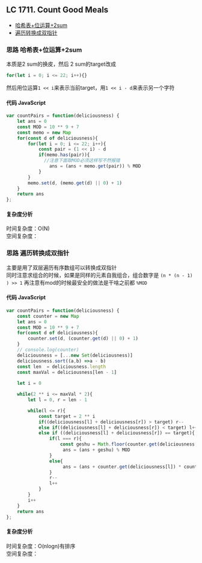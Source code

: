 ## LC 1711. Count Good Meals

- [哈希表+位运算+2sum](#思路-哈希表+位运算+2sum)
- [遍历转换成双指针](#思路-遍历转换成双指针)
### 思路 哈希表+位运算+2sum
本质是2 sum的换皮，然后 2 sum的target改成
```JavaScript
for(let i = 0; i <= 22; i++){}
```
然后用位运算`1 << i`来表示当前target，用`1 << i - d`来表示另一个字符
#### 代码 JavaScript

```JavaScript
var countPairs = function(deliciousness) {
    let ans = 0
    const MOD = 10 ** 9 + 7
    const memo = new Map 
    for(const d of deliciousness){
        for(let i = 0; i <= 22; i++){
            const pair = (1 << i) - d
            if(memo.has(pair)){
              //注意下面取MOD必须这样写不然报错
                ans = (ans + memo.get(pair)) % MOD
            }
        }
        memo.set(d, (memo.get(d) || 0) + 1)
    }
    return ans
};

```

#### 复杂度分析
时间复杂度：O(N) </br>
空间复杂度：




### 思路 遍历转换成双指针
主要是用了双层遍历有序数组可以转换成双指针  
同时注意求组合的时候，如果是同样的元素自我组合，组合数字是 `(n * (n - 1) ) >> 1`
再注意有mod的时候最安全的做法是干啥之前都 `%MOD`
#### 代码 JavaScript

```JavaScript
var countPairs = function(deliciousness) {
    const counter = new Map
    let ans = 0
    const MOD = 10 ** 9 + 7 
    for(const d of deliciousness){
        counter.set(d, (counter.get(d) || 0) + 1)
    }
    // console.log(counter)
    deliciousness = [...new Set(deliciousness)]
    deliciousness.sort((a,b) =>a - b)
    const len  = deliciousness.length
    const maxVal = deliciousness[len - 1]
    
    let i = 0

    while(2 ** i <= maxVal * 2){
        let l = 0, r = len - 1

        while(l <= r){
            const target = 2 ** i
            if((deliciousness[l] + deliciousness[r]) > target) r--
            else if((deliciousness[l] + deliciousness[r]) < target) l++
            else if ((deliciousness[l] + deliciousness[r]) == target){
                if(l === r){
                    const geshu = Math.floor(counter.get(deliciousness[l]) * (counter.get(deliciousness[r] ) - 1 ) / 2) 
                     ans = (ans + geshu) % MOD
                }
                else{
                     ans = (ans + counter.get(deliciousness[l]) * counter.get(deliciousness[r])) % MOD
                }
                r--
                l++
            }
        }
        i++
    }
    return ans
};

```

#### 复杂度分析
时间复杂度：O(nlogn)有排序 </br>
空间复杂度：
